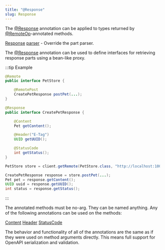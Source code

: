 ```yaml
---
title: "@Response"
slug: Response
---
```


The <a href="/site/apidocs/org/apache/juneau/http/annotation/Response.html" target="_blank">@Response</a> annotation can be applied to types
returned by <a href="/site/apidocs/org/apache/juneau/http/remote/RemoteOp.html" target="_blank">@RemoteOp</a>-annotated methods.

<tree>
<node-0><java-annotation><a href="/site/apidocs/org/apache/juneau/http/annotation/Response.html" target="_blank">Response</a></java-annotation></node-0>
<node-1><java-method-annotation><a href="/site/apidocs/org/apache/juneau/http/annotation/Response.html#parser()" target="_blank">parser</a> - Override the part parser.</java-method-annotation></node-1>
</tree>

The <a href="/site/apidocs/org/apache/juneau/http/annotation/Response.html" target="_blank">@Response</a> annotation can be used to define interfaces for retrieving response parts using a bean-like proxy.

:::tip Example
```java
@Remote
public interface PetStore {

    @RemotePost
    CreatePetResponse postPet(...);
}
```

```java
@Response
public interface CreatePetResponse {

    @Content
    Pet getContent();

    @Header("E-Tag")
    UUID getUUID();

    @StatusCode
    int getStatus();
}
```

```java
PetStore store = client.getRemote(PetStore.class, "http://localhost:10000");

CreatePetResponse response = store.postPet(...);
Pet pet = response.getContent();
UUID uuid = response.getUUID();
int status = response.getStatus();
```
:::

The annotated methods must be no-arg.
They can be named anything.
Any of the following annotations can be used on the methods:

<tree>
<node-0><java-annotation><a href="/site/apidocs/org/apache/juneau/http/annotation/Content.html" target="_blank">Content</a></java-annotation></node-0>
<node-0><java-annotation><a href="/site/apidocs/org/apache/juneau/http/annotation/Header.html" target="_blank">Header</a></java-annotation></node-0>
<node-0><java-annotation><a href="/site/apidocs/org/apache/juneau/http/annotation/StatusCode.html" target="_blank">StatusCode</a></java-annotation></node-0>
</tree>

The behavior and functionality of all of the annotations are the same as if they were used on method arguments directly.
This means full support for OpenAPI serialization and validation.